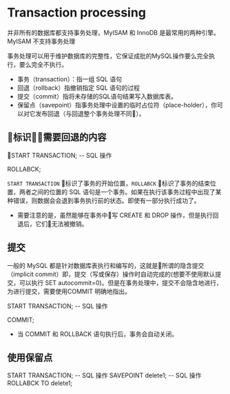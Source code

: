 # Transaction processing

并非所有的数据库都支持事务处理，MyISAM 和 InnoDB 是最常用的两种引擎。MyISAM 不支持事务处理

事务处理可以用于维护数据库的完整性，它保证成批的MySQL操作要么完全执行，要么完全不执行。

- 事务（transaction）：指一组 SQL 语句
- 回退（rollback）指撤销指定 SQL 语句的过程
- 提交（commit）指将未存储的SQL语句结果写入数据库表。
- 保留点（savepoint）指事务处理中设置的临时占位符（place-holder），你可以对它发布回退（与回退整个事务处理不同）。

## 标识需要回退的内容

START TRANSACTION;
-- SQL 操作

ROLLABCK;

`START TRANSACTION` 标识了事务的开始位置，`ROLLABCK` 标识了事务的结束位置，两者之间的位置的 SQL 语句是一个事务。如果在执行该事务过程中出现了某种错误，则数据会会退到事务执行前的状态。即使有一部分执行成功了。

- 需要注意的是，虽然能够在事务中写 CREATE 和 DROP 操作，但是执行回退后，它们无法被撤销。


## 提交

一般的 MySQL 都是针对数据库表执行和编写的，这就是所谓的隐含提交（implicit commit）即，提交（写或保存）操作时自动完成的(想要不使用默认提交，可以执行 SET autocommit=0)。但是在事务处理中，提交不会隐含地进行，为进行提交，需要使用COMMIT 明确地指出。

START TRANSACTION;
-- SQL 操作

COMMIT;

- 当 COMMIT 和 ROLLBACK 语句执行后，事务会自动关闭。


## 使用保留点

START TRANSACTION;
-- SQL 操作
SAVEPOINT delete1;
-- SQL 操作
ROLLABCK TO delete1;
